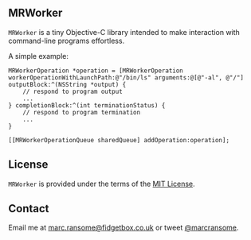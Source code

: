 ## MRWorker

`MRWorker` is a tiny Objective-C library intended to make interaction with command-line programs effortless.

A simple example:

```objc
MRWorkerOperation *operation = [MRWorkerOperation workerOperationWithLaunchPath:@"/bin/ls" arguments:@[@"-al", @"/"] outputBlock:^(NSString *output) {
    // respond to program output
    ...
} completionBlock:^(int terminationStatus) {
    // respond to program termination
    ...
}
    
[[MRWorkerOperationQueue sharedQueue] addOperation:operation];
```

## License
`MRWorker` is provided under the terms of the [MIT License](http://opensource.org/licenses/mit-license.php).

## Contact
Email me at [marc.ransome@fidgetbox.co.uk](mailto:marc.ransome@fidgetbox.co.uk) or tweet [@marcransome](http://www.twitter.com/marcransome).
